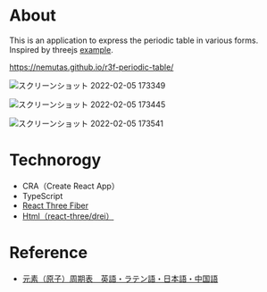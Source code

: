 # About
This is an application to express the periodic table in various forms.<br>
Inspired by threejs [example](https://threejs.org/examples/#css3d_periodictable).

https://nemutas.github.io/r3f-periodic-table/

![スクリーンショット 2022-02-05 173349](https://user-images.githubusercontent.com/46724121/152634666-ed646bc7-140d-4303-af00-38e16856f87c.png)

![スクリーンショット 2022-02-05 173445](https://user-images.githubusercontent.com/46724121/152634690-180e30a5-b33d-4ba8-8cd9-87fc016a3f22.png)

![スクリーンショット 2022-02-05 173541](https://user-images.githubusercontent.com/46724121/152634720-4b7dbce8-82bc-4e52-83e4-381f8cf2d66a.png)


# Technorogy
* CRA（Create React App）
* TypeScript
* [React Three Fiber](https://docs.pmnd.rs/)
* [Html（react-three/drei）](https://github.com/pmndrs/drei#html)

# Reference
* [元素（原子）周期表　英語・ラテン語・日本語・中国語](https://qiita.com/kaizen_nagoya/items/35e686e530979ec802e9)
